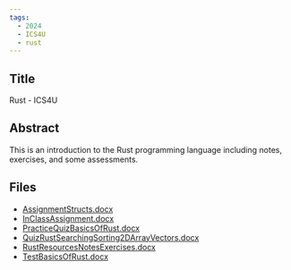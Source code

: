 ```yaml
---
tags:
  - 2024
  - ICS4U
  - rust
---
```


## Title

Rust - ICS4U

## Abstract

This is an introduction to the Rust programming language including notes, exercises, and some assessments.

## Files

*   [AssignmentStructs.docx](https://www.russellgordon.ca/acse/cemc-cse-resources/resources/Paul_Guse/AssignmentStructs.docx)
*   [InClassAssignment.docx](https://www.russellgordon.ca/acse/cemc-cse-resources/resources/Paul_Guse/InClassAssignment.docx)
*   [PracticeQuizBasicsOfRust.docx](https://www.russellgordon.ca/acse/cemc-cse-resources/resources/Paul_Guse/PracticeQuizBasicsOfRust.docx)
*   [QuizRustSearchingSorting2DArrayVectors.docx](https://www.russellgordon.ca/acse/cemc-cse-resources/resources/Paul_Guse/QuizRustSearchingSorting2DArrayVectors.docx)
*   [RustResourcesNotesExercises.docx](https://www.russellgordon.ca/acse/cemc-cse-resources/resources/Paul_Guse/RustResourcesNotesExercises.docx)
*   [TestBasicsOfRust.docx](https://www.russellgordon.ca/acse/cemc-cse-resources/resources/Paul_Guse/TestBasicsOfRust.docx)

